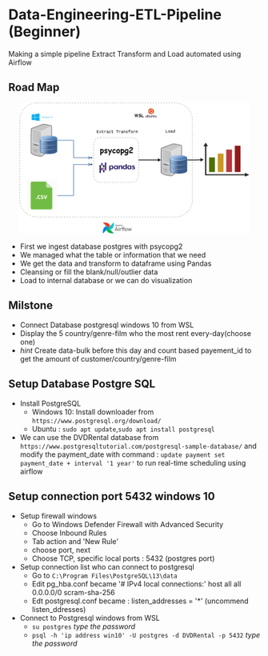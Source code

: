 # Data-Engineering-ETL-Pipeline (Beginner)
Making a simple pipeline Extract Transform and Load automated using Airflow

## Road Map

<p align="center">
  <img width="460" src="https://github.com/syrico/Data-Engineering-ETL-Pipeline/blob/main/ETL_project.png?raw=true" alt="Sublime's custom image"/>
</p>


* First we ingest database postgres with psycopg2
* We managed what the table or information that we need
* We get the data and transform to dataframe using Pandas
* Cleansing or fill the blank/null/outlier data
* Load to internal database or we can do visualization

## Milstone
* Connect Database postgresql windows 10 from WSL
* Display the 5 country/genre-film who the most rent every-day(choose one)
* *hint* Create data-bulk before this day and count based payement_id to get the amount of customer/country/genre-film

## Setup Database Postgre SQL
* Install PostgreSQL
  * Windows 10: Install downloader from `https://www.postgresql.org/download/`
  * Ubuntu : `sudo apt update`,`sudo apt install postgresql`
* We can use the DVDRental database from `https://www.postgresqltutorial.com/postgresql-sample-database/` and modify the payment_date with command :
`update payment set payment_date + interval '1 year'` to run real-time scheduling using airflow


## Setup connection port 5432 windows 10
* Setup firewall windows 
  * Go to Windows Defender Firewall with Advanced Security
  * Choose Inbound Rules
  * Tab action and 'New Rule'
  * choose port, next
  * Choose TCP, specific local ports : 5432 (postgres port)
* Setup connection list who can connect to postgresql
  * Go to `C:\Program Files\PostgreSQL\13\data`
  * Edit pg_hba.conf became 
    '# IPv4 local connections:'
    host    all             all             0.0.0.0/0    	        scram-sha-256
  * Edt postgresql.conf became :
    listen_addresses = '*' (uncommend listen_ddresses)
* Connect to Postgresql windows from WSL
  * `su postgres` 
    *type the password*
  * `psql -h 'ip address win10' -U postgres -d DVDRental -p 5432` 
    *type the password*

